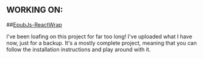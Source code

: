 ## WORKING ON:

##[EpubJs-ReactWrap](https://github.com/balbphegor/EpubJs-ReactWrap)

I've been loafing on this project for far too long! I've uploaded what I have now, just for a backup. It's a mostly complete project, meaning that you can follow the installation instructions and play around with it.
